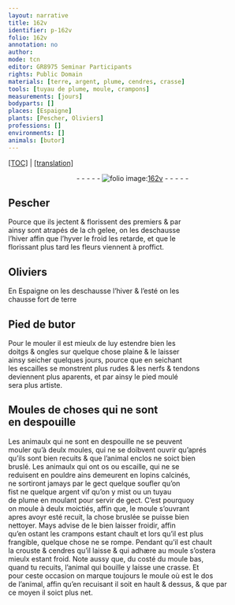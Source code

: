 ```yaml
---
layout: narrative
title: 162v
identifier: p-162v
folio: 162v
annotation: no
author:
mode: tcn
editor: GR8975 Seminar Participants
rights: Public Domain
materials: [terre, argent, plume, cendres, crasse]
tools: [tuyau de plume, moule, crampons]
measurements: [jours]
bodyparts: []
places: [Espaigne]
plants: [Pescher, Oliviers]
professions: []
environments: []
animals: [butor]
---
```


 <p><a href="{{ site.baseurl }}/normalized/">[TOC]</a> | <a href="{{ site.baseurl }}/texts/p-162v_tl/" target="_blank">[translation]</a></p><div class="folio" align="center">- - - - - <a href="http://gallica.bnf.fr/ark:/12148/btv1b10500001g/f330.item" target="_blank"><img src="https://cu-mkp.github.io/2017-workshop-edition/assets/photo-icon.png" alt="folio image: " style="display:inline-block; margin-bottom:-3px;"/>162v</a> - - - - - </div>  
  

## <span class="pa">Pescher</span>

 
Pource que ils jectent & florissent des premiers & par<br/> ainsy sont atrapés de la <span class="del">ch</span> gelee, on les deschausse<br/> l’hiver affin que <span class="del">l’hyver</span> le froid les retarde, et que <span class="del">le</span><br/> florissant plus tard les fleurs viennent à proffict.
 
 
  

## <span class="pa">Oliviers</span>

 
En <span class="pl">Espaigne</span> on les deschausse l’hiver & l’esté on les<br/> chausse fort de <span class="m">terre</span>
 
 
  

## Pied de <span class="al">butor</span>

 
Pour le mouler il est mieulx de luy estendre bien les<br/> doitgs & ongles sur quelque chose plaine & le laisser<br/> ainsy seicher quelques <span class="ms"><span class="tmp">jours</span></span>, pource que en seichant<br/> les escailles se monstrent plus rudes & les nerfs & tendons<br/> deviennent plus aparents, et par ainsy le pied moulé<br/> sera plus artiste.
 
 
  

## Moules de choses qui ne sont<br/> en despouille

 
Les animaulx qui ne sont en despouille ne se peuvent<br/> mouler qu’à deulx moules, qui ne se doibvent ouvrir qu’aprés<br/> qu’ils sont bien recuits & que l’animal enclos <span class="del">ne</span> soict bien<br/> bruslé. Les animaulx qui ont os ou escaille, qui ne se<br/> reduisent en pouldre ains demeurent en lopins calcinés,<br/> ne sortiront jamays par le gect quelque soufler qu’on<br/> fist ne quelque <span class="m">argent</span> vif qu’on y mist ou un <span class="tl">tuyau<br/> de <span class="m">plume</span></span> en moulant pour servir de gect. C’est pourquoy<br/> on moule à deulx moictiés, affin que, le <span class="tl">moule</span> s’ouvrant<br/> apres avoyr esté recuit, la chose bruslée se puisse bien<br/> nettoyer. Mays advise de le bien laisser froidir, affin<br/> qu’en osta<span class="exp">n</span>t les <span class="tl">crampons</span> esta<span class="exp">n</span>t chault et lors qu’il est plus<br/> frangible, quelque chose ne se rompe. Pendant qu’il est chault<br/> la crouste & <span class="m">cendres</span> qu’il laisse & qui adhære au <span class="tl">moule</span> s’ostera<br/> mieulx estant froid. Note aussy que, du costé du <span class="tl">moule</span> bas,<br/> quand tu recuits, l’animal qui bouille y laisse une <span class="m">crasse</span>. Et<br/> pour ceste occasion on marque toujours le <span class="tl">moule</span> où est le dos<br/> de l’animal, affin qu’en recuisant il soit en hault & dessus, & que par<br/> ce moyen il soict plus net.
 
 